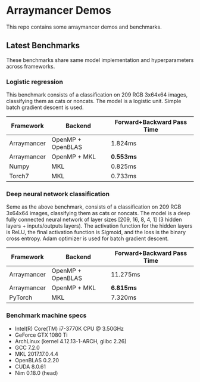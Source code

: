 # Arraymancer Demos

This repo contains some arraymancer demos and benchmarks.

## Latest Benchmarks

These benchmarks share same model implementation and hyperparameters across
frameworks.

### Logistic regression

This benchmark consists of a classification on 209 RGB 3x64x64 images,
classifying them as cats or noncats. The model is a logistic unit.
Simple batch gradient descent is used.

| Framework | Backend | Forward+Backward Pass Time  |
|---|---|---|
| Arraymancer | OpenMP + OpenBLAS | 1.824ms |
| Arraymancer | OpenMP + MKL | **0.553ms**  |
| Numpy | MKL | 0.825ms  |
| Torch7 | MKL | 0.733ms  |

### Deep neural network classification

Seme as the above benchmark, consists of a classification on 209 RGB 3x64x64 images,
classifying them as cats or noncats. The model is a deep fully connected
neural network of layer sizes [209, 16, 8, 4, 1] (3 hidden layers + inputs/outputs layers).
The activation function for the hidden layers is ReLU, the final activation function is Sigmoid,
and the loss is the binary cross entropy. Adam optimizer is used for batch gradient descent.

| Framework | Backend | Forward+Backward Pass Time  |
|---|---|---|
| Arraymancer | OpenMP + OpenBLAS | 11.275ms |
| Arraymancer | OpenMP + MKL | **6.815ms**  |
| PyTorch | MKL | 7.320ms  |

### Benchmark machine specs

* Intel(R) Core(TM) i7-3770K CPU @ 3.50GHz
* GeForce GTX 1080 Ti
* ArchLinux (kernel 4.12.13-1-ARCH, glibc 2.26)
* GCC 7.2.0
* MKL 2017.17.0.4.4
* OpenBLAS 0.2.20
* CUDA 8.0.61
* Nim 0.18.0 (head)

